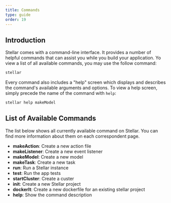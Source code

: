 ```yaml
---
title: Commands
type: guide
order: 19
---
```


## Introduction

Stellar comes with a command-line interface. It provides a number of helpful commands that can assist you while you build your application. Yo view a list of all available commands, you may use the follow command:

```bash
stellar
```

Every command also includes a "help" screen which displays and describes the command's available arguments and options. To view a help screen, simply precede the name of the command with `help`:

```bash
stellar help makeModel
```

## List of Available Commands

The list below shows all currently available command on Stellar. You can find more information about them on each correspondent page.

- **makeAction**: Create a new action file
- **makeListener**: Create a new event listener
- **makeModel**: Create a new model
- **makeTask**: Create a new task
- **run**: Run a Stellar instance
- **test**: Run the app tests
- **startCluster**: Create a custer
- **init**: Create a new Stellar project
- **dockerIt**: Create a new dockerfile for an existing stellar  project
- **help**: Show the command description
